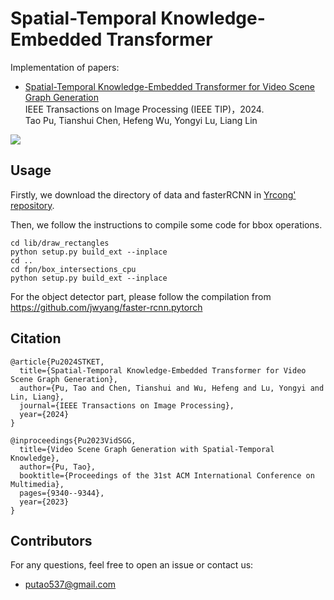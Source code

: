 # Spatial-Temporal Knowledge-Embedded Transformer 

Implementation of papers: 

- [Spatial-Temporal Knowledge-Embedded Transformer for Video Scene Graph Generation](https://ieeexplore.ieee.org/document/10375886)  
  IEEE Transactions on Image Processing (IEEE TIP)，2024.   
  Tao Pu, Tianshui Chen, Hefeng Wu, Yongyi Lu, Liang Lin

![](./figures/framework.png)

## Usage
Firstly, we download the directory of data and fasterRCNN in [Yrcong' repository](https://github.com/yrcong/STTran).

Then, we follow the instructions to compile some code for bbox operations.
```
cd lib/draw_rectangles
python setup.py build_ext --inplace
cd ..
cd fpn/box_intersections_cpu
python setup.py build_ext --inplace
```

For the object detector part, please follow the compilation from https://github.com/jwyang/faster-rcnn.pytorch


## Citation
```
@article{Pu2024STKET,
  title={Spatial-Temporal Knowledge-Embedded Transformer for Video Scene Graph Generation},
  author={Pu, Tao and Chen, Tianshui and Wu, Hefeng and Lu, Yongyi and Lin, Liang},
  journal={IEEE Transactions on Image Processing},
  year={2024}
}

@inproceedings{Pu2023VidSGG,
  title={Video Scene Graph Generation with Spatial-Temporal Knowledge},
  author={Pu, Tao},
  booktitle={Proceedings of the 31st ACM International Conference on Multimedia},
  pages={9340--9344},
  year={2023}
}
```
  
## Contributors
For any questions, feel free to open an issue or contact us:    

* putao537@gmail.com
